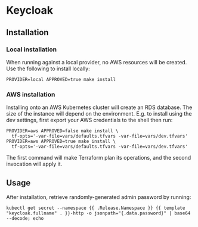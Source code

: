 # Keycloak

## Installation

### Local installation
When running against a local provider, no AWS resources will be created. Use
the following to install locally:
```
PROVIDER=local APPROVED=true make install
``` 

### AWS installation
Installing onto an AWS Kubernetes cluster will create an RDS database. The size
of the instance will depend on the environment. E.g. to install using the dev
settings, first export your AWS credentials to the shell then run:
```
PROVIDER=aws APPROVED=false make install \
  tf-opts='-var-file=vars/defaults.tfvars -var-file=vars/dev.tfvars'
PROVIDER=aws APPROVED=true make install \
  tf-opts='-var-file=vars/defaults.tfvars -var-file=vars/dev.tfvars'
```
The first command will make Terraform plan its operations, and the second 
invocation will apply it.

## Usage
After installation, retrieve randomly-generated admin password by running:
```
kubectl get secret --namespace {{ .Release.Namespace }} {{ template "keycloak.fullname" . }}-http -o jsonpath="{.data.password}" | base64 --decode; echo
```
